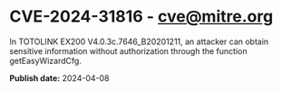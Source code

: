# CVE-2024-31816 - cve@mitre.org

In TOTOLINK EX200 V4.0.3c.7646_B20201211, an attacker can obtain sensitive information without authorization through the function getEasyWizardCfg.

**Publish date:** 2024-04-08
